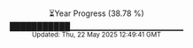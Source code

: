 <p align="center">
⏳Year Progress (38.78 %) <br>
███████████▁▁▁▁▁▁▁▁▁▁▁▁▁▁▁▁▁▁▁ <br>
<sub>Updated: Thu, 22 May 2025 12:49:41 GMT</sub>
</p>

